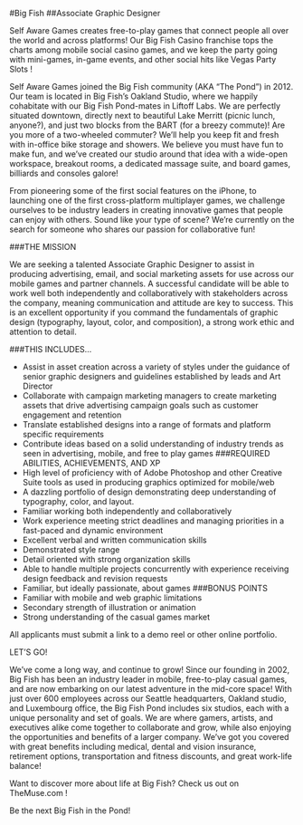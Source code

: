 #Big Fish
##Associate Graphic Designer

Self Aware Games creates free-to-play games that connect people all over the world and across platforms! Our Big Fish Casino franchise tops the charts among mobile social casino games, and we keep the party going with mini-games, in-game events, and other social hits like Vegas Party Slots !

Self Aware Games joined the Big Fish community (AKA “The Pond”) in 2012. Our team is located in Big Fish’s Oakland Studio, where we happily cohabitate with our Big Fish Pond-mates in Liftoff Labs. We are perfectly situated downtown, directly next to beautiful Lake Merritt (picnic lunch, anyone?), and just two blocks from the BART (for a breezy commute)! Are you more of a two-wheeled commuter? We’ll help you keep fit and fresh with in-office bike storage and showers. We believe you must have fun to make fun, and we’ve created our studio around that idea with a wide-open workspace, breakout rooms, a dedicated massage suite, and board games, billiards and consoles galore!

From pioneering some of the first social features on the iPhone, to launching one of the first cross-platform multiplayer games, we challenge ourselves to be industry leaders in creating innovative games that people can enjoy with others. Sound like your type of scene? We’re currently on the search for someone who shares our passion for collaborative fun!

###THE MISSION

We are seeking a talented Associate Graphic Designer to assist in producing advertising, email, and social marketing assets for use across our mobile games and partner channels. A successful candidate will be able to work well both independently and collaboratively with stakeholders across the company, meaning communication and attitude are key to success. This is an excellent opportunity if you command the fundamentals of graphic design (typography, layout, color, and composition), a strong work ethic and attention to detail.

###THIS INCLUDES…
* Assist in asset creation across a variety of styles under the guidance of senior graphic designers and guidelines established by leads and Art Director
* Collaborate with campaign marketing managers to create marketing assets that drive advertising campaign goals such as customer engagement and retention
* Translate established designs into a range of formats and platform specific requirements
* Contribute ideas based on a solid understanding of industry trends as seen in advertising, mobile, and free to play games
###REQUIRED ABILITIES, ACHIEVEMENTS, AND XP
* High level of proficiency with of Adobe Photoshop and other Creative Suite tools as used in producing graphics optimized for mobile/web
* A dazzling portfolio of design demonstrating deep understanding of typography, color, and layout.
* Familiar working both independently and collaboratively
* Work experience meeting strict deadlines and managing priorities in a fast-paced and dynamic environment
* Excellent verbal and written communication skills
* Demonstrated style range
* Detail oriented with strong organization skills
* Able to handle multiple projects concurrently with experience receiving design feedback and revision requests
* Familiar, but ideally passionate, about games
###BONUS POINTS
* Familiar with mobile and web graphic limitations
* Secondary strength of illustration or animation
* Strong understanding of the casual games market

All applicants must submit a link to a demo reel or other online portfolio.

LET’S GO!

We’ve come a long way, and continue to grow! Since our founding in 2002, Big Fish has been an industry leader in mobile, free-to-play casual games, and are now embarking on our latest adventure in the mid-core space! With just over 600 employees across our Seattle headquarters, Oakland studio, and Luxembourg office, the Big Fish Pond includes six studios, each with a unique personality and set of goals. We are where gamers, artists, and executives alike come together to collaborate and grow, while also enjoying the opportunities and benefits of a larger company. We’ve got you covered with great benefits including medical, dental and vision insurance, retirement options, transportation and fitness discounts, and great work-life balance!

Want to discover more about life at Big Fish? Check us out on TheMuse.com !

Be the next Big Fish in the Pond!